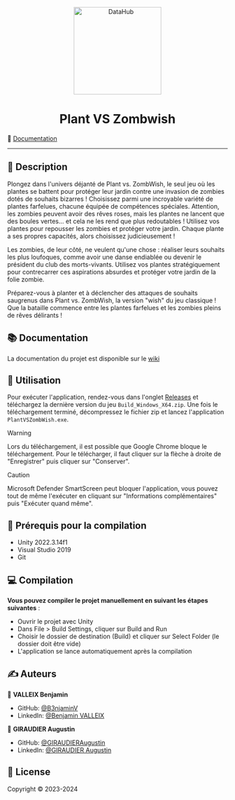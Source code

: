<p align="center">
<img alt="DataHub" src="https://i.goopics.net/izkikh.png" height="200px" />
</p>
<h1 align="center"> Plant VS Zombwish</h1>

📰 [Documentation](https://github.com/B3njaminV/unity-tower-defense/wiki)

---

## 📝 Description

Plongez dans l'univers déjanté de Plant vs. ZombWish, le seul jeu où les plantes se battent pour protéger leur jardin contre une invasion de zombies dotés de souhaits bizarres ! Choisissez parmi une incroyable variété de plantes farfelues, chacune équipée de compétences spéciales. Attention, les zombies peuvent avoir des rêves roses, mais les plantes ne lancent que des boules vertes... et cela ne les rend que plus redoutables ! Utilisez vos plantes pour repousser les zombies et protéger votre jardin. Chaque plante a ses propres capacités, alors choisissez judicieusement !

Les zombies, de leur côté, ne veulent qu'une chose : réaliser leurs souhaits les plus loufoques, comme avoir une danse endiablée ou devenir le président du club des morts-vivants. Utilisez vos plantes stratégiquement pour contrecarrer ces aspirations absurdes et protéger votre jardin de la folie zombie.

Préparez-vous à planter et à déclencher des attaques de souhaits saugrenus dans Plant vs. ZombWish, la version "wish" du jeu classique ! Que la bataille commence entre les plantes farfelues et les zombies pleins de rêves délirants !

## 📚 Documentation

La documentation du projet est disponible sur le [wiki](https://github.com/B3njaminV/unity-tower-defense/wiki)

## 🚀 Utilisation

Pour exécuter l'application, rendez-vous dans l'onglet [Releases](https://github.com/B3njaminV/unity-tower-defense/releases) et téléchargez la dernière version du jeu `Build_Windows_X64.zip`. Une fois le téléchargement terminé, décompressez le fichier zip et lancez l'application `PlantVSZombWish.exe`.

> [!WARNING]  
> Lors du téléchargement, il est possible que Google Chrome bloque le téléchargement. Pour le télécharger, il faut cliquer sur la flèche à droite de "Enregistrer" puis cliquer sur "Conserver".

> [!CAUTION]
> Microsoft Defender SmartScreen peut bloquer l'application, vous pouvez tout de même l'exécuter en cliquant sur "Informations complémentaires" puis "Exécuter quand même".


## 📍 Prérequis pour la compilation

- Unity 2022.3.14f1
- Visual Studio 2019
- Git

## ‍💻 Compilation

**Vous pouvez compiler le projet manuellement en suivant les étapes suivantes** :

- Ouvrir le projet avec Unity
- Dans File > Build Settings, cliquer sur Build and Run
- Choisir le dossier de destination (Build) et cliquer sur Select Folder (le dossier doit être vide)
- L'application se lance automatiquement après la compilation


## ✍️ Auteurs

👤 **VALLEIX Benjamin**

* GitHub: [@B3njaminV](https://github.com/B3njaminV)
* LinkedIn: [@Benjamin VALLEIX](https://www.linkedin.com/in/benjamin-valleix-27115719a)

👤 **GIRAUDIER Augustin**

* GitHub: [@GIRAUDIERAugustin](https://github.com/AugustinGiraudier)
* LinkedIn: [@GIRAUDIER Augustin](https://fr.linkedin.com/in/augustin-giraudier)


## 📝 License

Copyright © 2023-2024
